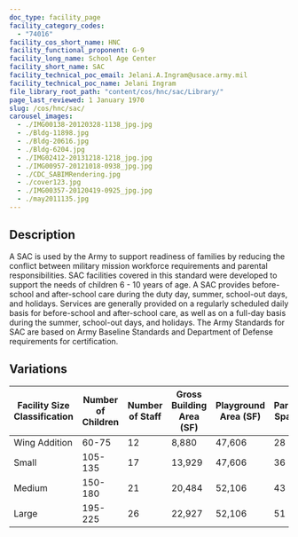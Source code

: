 ```yaml
---
doc_type: facility_page
facility_category_codes:
  - "74016"
facility_cos_short_name: HNC
facility_functional_proponent: G-9
facility_long_name: School Age Center
facility_short_name: SAC
facility_technical_poc_email: Jelani.A.Ingram@usace.army.mil
facility_technical_poc_name: Jelani Ingram
file_library_root_path: "content/cos/hnc/sac/Library/"
page_last_reviewed: 1 January 1970
slug: /cos/hnc/sac/
carousel_images:
  - ./IMG00138-20120328-1138_jpg.jpg
  - ./Bldg-11898.jpg
  - ./Bldg-20616.jpg
  - ./Bldg-6204.jpg
  - ./IMG02412-20131218-1218_jpg.jpg
  - ./IMG00957-20121018-0938_jpg.jpg
  - ./CDC_SABIMRendering.jpg
  - ./cover123.jpg
  - ./IMG00357-20120419-0925_jpg.jpg
  - ./may2011135.jpg
---
```


## Description

A SAC is used by the Army to support readiness of families by reducing the conflict between military mission workforce requirements and parental responsibilities. SAC facilities covered in this standard were developed to support the needs of children 6 - 10 years of age. A SAC provides before-school and after-school care during the duty day, summer, school-out days, and holidays. Services are generally provided on a regularly scheduled daily basis for before-school and after-school care, as well as on a full-day basis during the summer, school-out days, and holidays. The Army Standards for SAC are based on Army Baseline Standards and Department of Defense requirements for certification.

## Variations

| Facility Size Classification | Number of Children | ​Number of Staff | ​Gross Building Area (SF) | Playground Area (SF) | ​Parking Spaces |
| ---------------------------- | ------------------ | ---------------- | ------------------------- | -------------------- | --------------- |
| Wing Addition​               | ​60-75             | ​12              | ​8,880                    | ​47,606              | ​28             |
| Small​                       | 105-135            | ​17              | ​13,929                   | ​47,606              | ​36             |
| Medium​                      | ​150-180           | ​21              | ​20,484                   | ​52,106              | ​43             |
| Large​                       | ​195-225           | ​26              | ​22,927                   | ​52,106              | ​51             |
